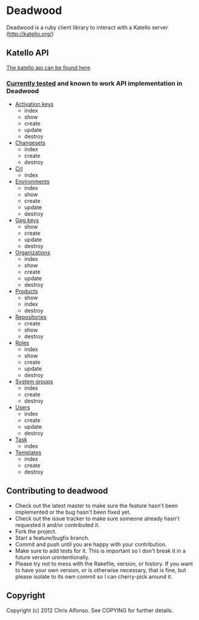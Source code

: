 # Deadwood

Deadwood is a ruby client library to interact with a Katello server (http://katello.org/)
## Katello API
[The katello api can be found here](https://fedorahosted.org/katello/wiki/ApiDocLatest)

### [Currently tested](https://github.com/calfonso/deadwood/tree/master/spec/models) and known to work API implementation in Deadwood
* [Activation keys](https://github.com/calfonso/deadwood/blob/master/spec/models/activation_key_spec.rb)
  * index
  * show
  * create
  * update
  * destroy
* [Changesets](https://github.com/calfonso/deadwood/blob/master/spec/models/changeset_spec.rb)
  * index
  * create
  * destroy
* [Crl](https://github.com/calfonso/deadwood/blob/master/spec/models/crl_spec.rb)
  * index
* [Environments](https://github.com/calfonso/deadwood/blob/master/spec/models/environment_spec.rb)
  * index
  * show
  * create
  * update
  * destroy
* [Gpg keys](https://github.com/calfonso/deadwood/blob/master/spec/models/gpg_key_spec.rb)
  * show
  * create
  * update
  * destroy
* [Organizations](https://github.com/calfonso/deadwood/blob/master/spec/models/organization_spec.rb)
  * index
  * show
  * create
  * update
  * destroy
* [Products](https://github.com/calfonso/deadwood/blob/master/spec/models/product_spec.rb)
  * show
  * index
  * destroy
* [Repositories](https://github.com/calfonso/deadwood/blob/master/spec/models/repository_spec.rb)
  * create
  * show
  * destroy
* [Roles](https://github.com/calfonso/deadwood/blob/master/spec/models/role_spec.rb)
  * index
  * show
  * create
  * update
  * destroy
* [System groups](https://github.com/calfonso/deadwood/blob/master/spec/models/system_group_spec.rb)
  * index
  * create
  * destroy
* [Users](https://github.com/calfonso/deadwood/blob/master/spec/models/user_spec.rb)
  * index
  * create
  * update
  * destroy
* [Task](https://github.com/calfonso/deadwood/blob/master/spec/models/task_spec.rb)
  * index
* [Templates](https://github.com/calfonso/deadwood/blob/master/spec/models/template_spec.rb)
  * index
  * create
  * destroy

## Contributing to deadwood

* Check out the latest master to make sure the feature hasn't been implemented or the bug hasn't been fixed yet.
* Check out the issue tracker to make sure someone already hasn't requested it and/or contributed it.
* Fork the project.
* Start a feature/bugfix branch.
* Commit and push until you are happy with your contribution.
* Make sure to add tests for it. This is important so I don't break it in a future version unintentionally.
* Please try not to mess with the Rakefile, version, or history. If you want to have your own version, or is otherwise necessary, that is fine, but please isolate to its own commit so I can cherry-pick around it.

## Copyright

Copyright (c) 2012 Chris Alfonso. See COPYING for
further details.

